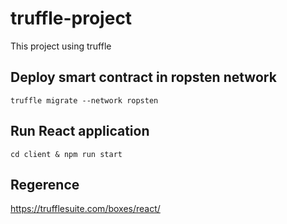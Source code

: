 # truffle-project
This project using truffle

## Deploy smart contract in ropsten network
```
truffle migrate --network ropsten
```

## Run React application

```
cd client & npm run start
```

## Regerence
https://trufflesuite.com/boxes/react/